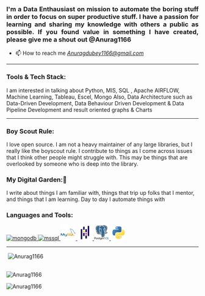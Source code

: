 <h3 align="justify">I'm a Data Enthausiast on mission to automate the boring stuff in order to focus on super productive stuff. I have a passion for learning and sharing my knowledge with others a public as possible. If you found value in something I have created, please give me a shout out @Anurag1166</h3>


- 📫 How to reach me *Anuragdubey1166@gmail.com*

<hr></hr>

<h3 align="left">Tools & Tech Stack:</h3>
<p align="left">
I am interested in talking about Python, MIS, SQL , Apache AIRFLOW, Machine Learning, Tableau, Escel, Mongo Also, Data Architecture such as Data-Driven Development, Data Behaviour Driven Development & Data Pipeline Development and result oriented graphs & Charts


</p>
<hr></hr>
<h3 align="left">Boy Scout Rule:</h3>
<p align="left">
I love open source.  I am not a heavy maintainer of any large libraries, but I really like the boyscout rule.  I contribute to things as I come across issues that I think other people might struggle with.  This may be things that are overlooked by someone who is deep into the library.
</hr>

<h3 align="left">My Digital Garden:<g-emoji class="g-emoji" alias="seedling" fallback-src="https://github.githubassets.com/images/icons/emoji/unicode/1f331.png">🌱</g-emoji></h3>
<p align="left">
I write about things I am familiar with, things that trip up folks that I mentor, and things that I am learning.  Day to day I automate things with 
</hr>
  
<h3 align="left">Languages and Tools:</h3>
<p align="left"> <a href="https://www.mongodb.com/" target="_blank" rel="noreferrer"> <img src="[https://raw.githubusercontent.com/devicons/devicon/master/icons/mongodb/mongodb-original-wordmark.svg](https://webimages.mongodb.com/_com_assets/cms/kuyjf3vea2hg34taa-horizontal_default_slate_blue.svg?auto=format%252Ccompress)" alt="mongodb" width="40" height="40"/> </a> <a href="https://www.microsoft.com/en-us/sql-server" target="_blank" rel="noreferrer"> <img src="https://www.svgrepo.com/show/303229/microsoft-sql-server-logo.svg" alt="mssql" width="40" height="40"/> </a> <a href="https://www.mysql.com/" target="_blank" rel="noreferrer"> <img src="https://raw.githubusercontent.com/devicons/devicon/master/icons/mysql/mysql-original-wordmark.svg" alt="mysql" width="40" height="40"/> </a> <a href="https://pandas.pydata.org/" target="_blank" rel="noreferrer"> <img src="https://raw.githubusercontent.com/devicons/devicon/2ae2a900d2f041da66e950e4d48052658d850630/icons/pandas/pandas-original.svg" alt="pandas" width="40" height="40"/> </a> <a href="https://www.postgresql.org" target="_blank" rel="noreferrer"> <img src="https://raw.githubusercontent.com/devicons/devicon/master/icons/postgresql/postgresql-original-wordmark.svg" alt="postgresql" width="40" height="40"/> </a> <a href="https://www.python.org" target="_blank" rel="noreferrer"> <img src="https://raw.githubusercontent.com/devicons/devicon/master/icons/python/python-original.svg" alt="python" width="40" height="40"/> </a> </p>
 </p>
<hr></hr>

<p>&nbsp;<img align="center" src="https://github-readme-stats.vercel.app/api?username=Anurag1166&show_icons=true&locale=en" alt="Anurag1166" />

<p><br/><img src="https://github-readme-streak-stats.herokuapp.com/?user=anurag1166&" alt="Anurag1166" /></p>
<p><img align="left" src="https://github-readme-stats.vercel.app/api/top-langs?username=Anurag1166&show_icons=true&locale=en&layout=compact" alt="Anurag1166" /></p>
